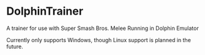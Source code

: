 # DolphinTrainer
A trainer for use with Super Smash Bros. Melee Running in Dolphin Emulator

Currently only supports Windows, though Linux support is planned in the future.
